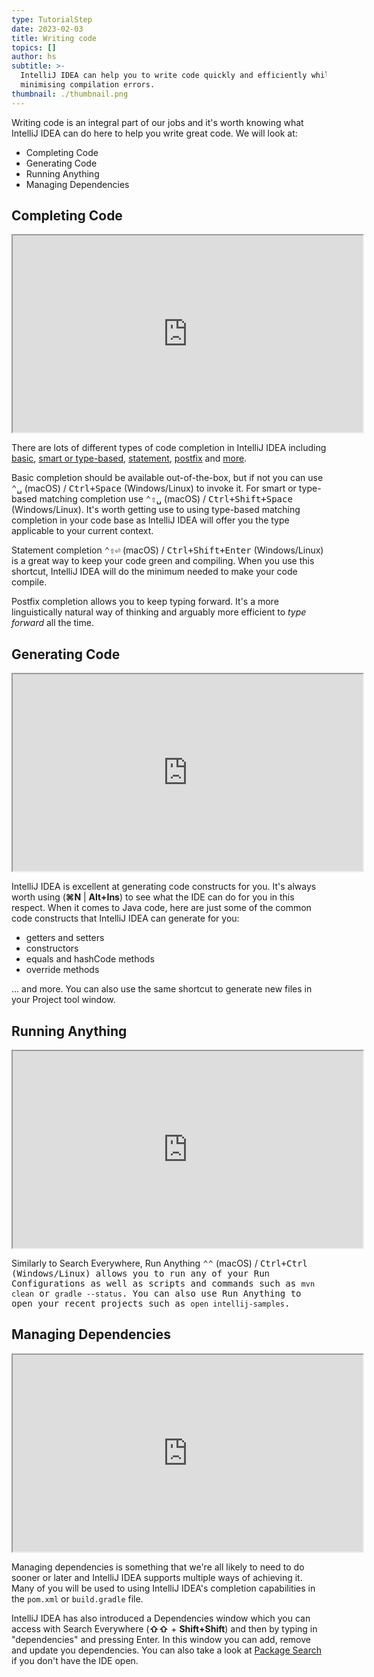 ```yaml
---
type: TutorialStep
date: 2023-02-03
title: Writing code
topics: []
author: hs
subtitle: >-
  IntelliJ IDEA can help you to write code quickly and efficiently while
  minimising compilation errors.
thumbnail: ./thumbnail.png
---
```


Writing code is an integral part of our jobs and it's worth knowing what IntelliJ IDEA can do here to help you write great code. We will look at:

- Completing Code
- Generating Code
- Running Anything
- Managing Dependencies

## Completing Code

<iframe width="560" height="315" src="https://www.youtube.com/embed/K51K5Jc_MGc" >
</iframe>

There are lots of different types of code completion in IntelliJ IDEA including [basic](https://www.jetbrains.com/help/idea/auto-completing-code.html#basic_completion), [smart or type-based](https://www.jetbrains.com/help/idea/auto-completing-code.html#smart_type_matching_completion), [statement](https://www.jetbrains.com/help/idea/auto-completing-code.html#statements_completion), [postfix](https://www.jetbrains.com/help/idea/auto-completing-code.html#postfix_completion) and [more](https://www.jetbrains.com/help/idea/auto-completing-code.html).

Basic completion should be available out-of-the-box, but if not you can use <kbd>⌃␣</kbd> (macOS) / <kbd>Ctrl+Space</kbd> (Windows/Linux) to invoke it. For smart or type-based matching completion use <kbd>⌃⇧␣</kbd> (macOS) / <kbd>Ctrl+Shift+Space</kbd> (Windows/Linux). It's worth getting use to using type-based matching completion in your code base as IntelliJ IDEA will offer you the type applicable to your current context.

Statement completion <kbd>⌃⇧⏎</kbd> (macOS) / <kbd>Ctrl+Shift+Enter</kbd> (Windows/Linux) is a great way to keep your code green and compiling. When you use this shortcut, IntelliJ IDEA will do the minimum needed to make your code compile.

Postfix completion allows you to keep typing forward. It's a more linguistically natural way of thinking and arguably more efficient to _type forward_ all the time.

## Generating Code

<iframe width="560" height="315" src="https://www.youtube.com/embed/4jAXV67MRyA" >
</iframe>

IntelliJ IDEA is excellent at generating code constructs for you. It's always worth using (**⌘N** | **Alt+Ins**) to see what the IDE can do for you in this respect. When it comes to Java code, here are just some of the common code constructs that IntelliJ IDEA can generate for you:

- getters and setters
- constructors
- equals and hashCode methods
- override methods

... and more. You can also use the same shortcut to generate new files in your Project tool window.

## Running Anything

<iframe width="560" height="315" src="https://www.youtube.com/embed/VFV-iaJCI1c" >
</iframe>

Similarly to Search Everywhere, Run Anything <kbd>⌃⌃</kbd> (macOS) / <kbd>Ctrl+Ctrl<kbd/> (Windows/Linux) allows you to run any of your Run Configurations as well as scripts and commands such as `mvn clean` or `gradle --status`. You can also use Run Anything to open your recent projects such as `open intellij-samples`.

## Managing Dependencies

<iframe width="560" height="315" src="https://www.youtube.com/embed/4-TO8pNIuks" >
</iframe>

Managing dependencies is something that we're all likely to need to do sooner or later and IntelliJ IDEA supports multiple ways of achieving it. Many of you will be used to using IntelliJ IDEA's completion capabilities in the `pom.xml` or `build.gradle` file.

IntelliJ IDEA has also introduced a Dependencies window which you can access with Search Everywhere (**⇧⇧** + **Shift+Shift**) and then by typing in "dependencies" and pressing Enter. In this window you can add, remove and update you dependencies. You can also take a look at [Package Search](https://package-search.jetbrains.com/) if you don't have the IDE open.
